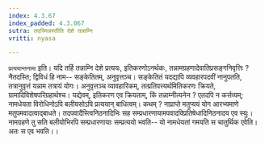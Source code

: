 ```yaml
---
index: 4.3.67
index_padded: 4.3.067
sutra: तदस्मिन्नस्तीति देशे तन्नाम्नि
vritti: nyasa

---
```

`प्रत्ययान्तनामा` इति। यदि तर्हि तन्नाम्नि देशे प्रत्ययः, इतिकरणोऽनर्थकः, तन्नामग्रहणादेवातिप्रसङ्गनिवृत्तिः ? नैतदस्ति; द्विविधं हि नाम-- सङ्केतितम्, अनुवृत्तञ्च। सङ्केतितं यदद्यापि व्यवहारपदवीं नानुपतति, तत्रानुवृत्तं यन्नाम तत्रायं योगः। अनुवृत्तञ्च व्यावहारिकम्, तत्प्रतिपत्त्यर्थमितिकरणः क्रियते, ग्रामादिविशेषपरिग्रहार्थश्च। यद्येवम्, इतिकरण एव क्रियताम्, किं तन्नाम्नीत्यनेन ? एतदपि न कर्त्तव्यम्; नामधेयता विरोधिनोऽपि बलीयसोऽपि प्रत्ययान् बाधित्वम्। कथम् ? नाप्राप्ते मतुप्ययं योग आरभ्यमाणे मतुपमवादत्वाद्बाधते। तदपवादैस्त्विनिठनादिभिः सह सम्प्रधारणायामपवादविप्रतिषेधादिनिठनादय एव स्युः। नामग्रहणे तु सति बलीयोभिरपि सम्प्रधारणायाः सम्प्रत्ययो भवति-- यो नामधेयतां गमयति स चातुर्थिक एवेति। अतः स एव भवति।।